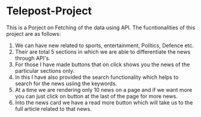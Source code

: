 # Telepost-Project

This is a Porject on Fetching of the data using API. The fucntionalities of this project are as follows:
1. We can have new related to sports, entertainment, Politics, Defence etc.
2. Their are total 5 sections in which we are able to differentiate the news through API's.
3. For those I have made buttons that on click shows you the news of the particular sections only.
4. In this I have also provided the search functionality which helps to search for the news usiing the keywords.
5. At a time we are rendering only 10 news on a page and if we want more you can just click on button at the last of the page for more news.
6. Into the news card we have a read more button which will take us to the full article related to that news.
